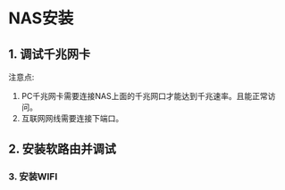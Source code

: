 # NAS安装

## 1. 调试千兆网卡

注意点: 

1. PC千兆网卡需要连接NAS上面的千兆网口才能达到千兆速率。且能正常访问。
2. 互联网网线需要连接下端口。

## 2. 安装软路由并调试

### 3. 安装WIFI